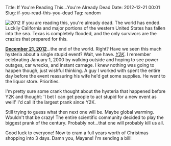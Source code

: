 Title: If You're Reading This...You're Already Dead
Date: 2012-12-21 00:01
Slug: if-you-read-this-you-dead
Tag: random

![2012](/static/images/2012/2012.jpg "2012 End of the World")  If you are reading this, you're already dead.  The world has ended.  Luckily California and major portions of the western United States has fallen into the sea.  Texas is completely flooded, and the only survivors are the crazies that prepared for this.

**[December 21, 2012](https://en.wikipedia.org/wiki/2012_phenomenon)**...the end of the world.  Right?  Have we seen this much hysteria about a single stupid event?  Wait, we have.  _[Y2K](https://en.wikipedia.org/wiki/Year_2000_problem)_.  I remember celebrating January 1, 2000 by walking outside and hoping to see power outages, car wrecks, and instant carnage.  I knew nothing was going to happen though, just wishful thinking.  A guy I worked with spent the entire day before the event reassuring his wife he'd get some supplies.  He went to the liquor store.  Priorities.

I'm pretty sure some crank thought about the hysteria that happened before Y2K and thought: 'I bet I can get people to act stupid for a new event as well!'  I'd call it the largest prank since Y2K.

Still trying to guess what then next one will be.  Maybe global warming.  Wouldn't that be crazy!  The entire scientific community decided to play the biggest prank of the century.  Probably not...that one will probably kill us all.

Good luck to everyone!  Now to cram a full years worth of Christmas shopping into 3 days.  Damn you, Mayans!  I'm sending a bill!
